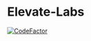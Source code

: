 # Elevate-Labs

[![CodeFactor](https://www.codefactor.io/repository/github/vinaychavan2006/elevate-labs/badge)](https://www.codefactor.io/repository/github/vinaychavan2006/elevate-labs)
